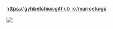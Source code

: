 https://gyhbelchior.github.io/marioeluigi/

<img src="{[BadgeURLHere](https://img.shields.io/badge/HTML5-E34F26?style=for-the-badge&logo=html5&logoColor=white)https://img.shields.io/badge/HTML5-E34F26?style=for-the-badge&logo=html5&logoColor=white}" />
